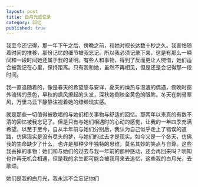 ```yaml
---
layout: post
title: 白月光追忆录
category: 回忆
published: true
---
```

我至今还记得，那一年下午之后，傍晚之前，和她对视长达数十秒之久。我害怕随着时间的推移，那份记忆的细节被我忘记。所以我必须记录下来，这是有那么一瞬间和一段时间她还属于我的证明。有些人和事物，得到了反而更让人惋惜，她们适合被我记在心里，保持距离。只有我和她，虽然不再相见，但是还是会记得那一段时间。

我一直追随着的，像是春天的希望感与安详，夏天的燥热与湿漉的偶遇，傍晚时窗外流转的景色，早秋的飒风撩起的头发，深秋她倒映金黄色的眼眸。冬天在刺骨寒风，万里乌云下静静注视着她的缥缈现实感。

就是那些一切值得被歌唱的与她们相关事物与舒适的回忆。那两年以来真的有数不清的回忆被我忘记了。但是只有与她们相遇时的心动的感觉，让我的一年四季充满希望。以至于至今，自从半年前与她们分别后，我认为自己似乎走上了错误的道路，仿佛现实是没有尽头的梦，与她们的过去才是现实。如今又是一个冬天，仿佛我的生命缺少了什么，也许是那种少年独特的思维，莫名其妙的笑点与自尊。这些我丢掉的事物：她们和与她们的过去与我一年前的那种感动，还会再回来吗？明知也许再无机会相遇，但是我的余生都可能会被我用来去追忆，这些我的白月光，去歌颂。

她们是我的白月光，我永远不会忘记你们